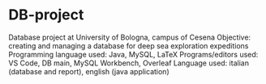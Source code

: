 # DB-project
Database project at University of Bologna, campus of Cesena
Objective: creating and managing a database for deep sea exploration expeditions  
Programming language used: Java, MySQL, LaTeX
Programs/editors used: VS Code, DB main, MySQL Workbench, Overleaf
Language used: italian (database and report), english (java application)  

